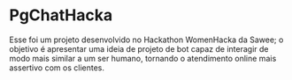 # PgChatHacka

Esse foi um projeto desenvolvido no Hackathon WomenHacka da Sawee; o objetivo é apresentar uma ideia de projeto de bot capaz de interagir de modo mais similar a um ser humano, tornando o atendimento online mais assertivo com os clientes.
